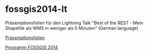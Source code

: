fossgis2014-lt
==============

Präsentationsfolien für den Lightning Talk "Best of the REST - Mein Shapefile als WMS in weniger als 5 Minuten" (German language)

[Präsentationsfolien](https://github.com/chrismayer/fossgis2014-lt)

[Programm FOSSGIS 2014](http://www.fossgis.de/konferenz/2014/programm/)

